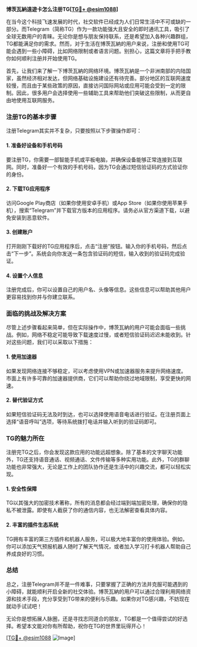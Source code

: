 **博茨瓦納遠遊卡怎么注册TG[[TG💪+ @esim1088](https://t.me/s/esim1088)]**

在当今这个科技飞速发展的时代，社交软件已经成为人们日常生活中不可或缺的一部分。而Telegram（简称TG）作为一款功能强大且安全的即时通讯工具，吸引了全球无数用户的青睐。无论你是想与朋友保持联系，还是希望加入各种兴趣群组，TG都能满足你的需求。然而，对于生活在博茨瓦納的用户来说，注册和使用TG可能会遇到一些小障碍，比如网络限制或者语言问题。别担心，这篇文章将手把手教你如何顺利注册并开始使用TG。

首先，让我们来了解一下博茨瓦納的网络环境。博茨瓦納是一个非洲南部的内陆国家，虽然经济相对发达，但网络基础设施建设还有待完善。部分地区的互联网速度较慢，而且由于某些政策的原因，直接访问国际网站或应用可能会受到一定的限制。因此，很多用户会选择使用一些辅助工具来帮助他们突破这些限制，从而更自由地使用互联网服务。

### 注册TG的基本步骤

注册Telegram其实并不复杂，只要按照以下步骤操作即可：

#### 1. 准备好设备和手机号码
要注册TG，你需要一部智能手机或平板电脑，并确保设备能够正常连接到互联网。同时，准备好一个有效的手机号码，因为TG会通过短信验证码的方式验证你的身份。

#### 2. 下载TG应用程序
访问Google Play商店（如果你使用安卓手机）或App Store（如果你使用苹果手机），搜索“Telegram”并下载官方版本的应用程序。请务必从官方渠道下载，以避免安装到恶意软件。

#### 3. 创建账户
打开刚刚下载好的TG应用程序后，点击“注册”按钮。输入你的手机号码，然后点击“下一步”。系统会向你发送一条包含验证码的短信，输入收到的验证码完成验证。

#### 4. 设置个人信息
注册完成后，你可以设置自己的用户名、头像等信息。这些信息可以帮助其他用户更容易找到你并与你建立联系。

### 面临的挑战及解决方案

尽管上述步骤看起来简单，但在实际操作中，博茨瓦納的用户可能会面临一些挑战。例如，网络不稳定可能导致下载速度过慢，或者短信验证码迟迟未能收到。针对这些问题，我们可以采取以下措施：

#### 1. 使用加速器
如果发现网络连接不够稳定，可以考虑使用VPN或加速器服务来提升网络速度。市面上有许多可靠的加速器提供商，它们可以帮助你绕过地域限制，享受更快的网速。

#### 2. 替代验证方式
如果短信验证码无法及时到达，也可以选择使用语音电话进行验证。在注册页面上选择“语音呼叫”选项，等待系统拨打电话并输入听到的验证码即可。

### TG的魅力所在

注册完TG之后，你会发现这款应用的功能远超想象。除了基本的文字聊天功能外，TG还支持语音通话、视频通话、文件传输等多种实用功能。此外，TG的群聊功能也非常强大，无论是工作上的团队协作还是生活中的兴趣交流，都可以轻松实现。

#### 1. 安全性保障
TG以其强大的加密技术著称，所有的消息都会经过端到端加密处理，确保你的隐私不被泄露。即使有人截获了你的通信内容，也无法解密查看具体内容。

#### 2. 丰富的插件生态系统
TG拥有丰富的第三方插件和机器人服务，可以极大地丰富你的使用体验。例如，你可以添加天气预报机器人随时了解天气情况，或者加入学习打卡机器人帮助自己养成良好的习惯。

### 总结

总之，注册Telegram并不是一件难事，只要掌握了正确的方法并克服可能遇到的小障碍，就能顺利开启全新的社交体验。博茨瓦納的用户可以通过合理利用网络资源和技术手段，充分享受到TG带来的便利与乐趣。如果你对TG感兴趣，不妨现在就动手试试吧！

无论你是想拓展人脉圈，还是寻找志同道合的朋友，TG都是一个值得尝试的好选择。希望本文能对你有所帮助，祝你在TG的世界里玩得开心！

[[TG💪+ @esim1088](https://t.me/s/esim1088) ![Image](https://i.postimg.cc/4NQfJmqS/Snipaste-2025-05-13-00-14-12.png)]